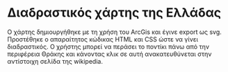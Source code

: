 # Διαδραστικός χάρτης της Ελλάδας
Ο χάρτης δημιουργήθηκε με τη χρήση του ArcGis και έγινε export ως svg. Προστέθηκε ο απαραίτητος κώδικας HTML και CSS ώστε να γίνει διαδραστικός. Ο χρήστης μπορεί να περάσει το ποντίκι πάνω από την περιφέρεια Θράκης και κάνοντας κλικ σε αυτή ανακατευθύνεται στην αντίστοιχη σελίδα της wikipedia.
